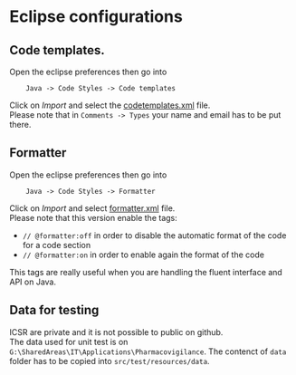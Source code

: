 # Eclipse configurations

## Code templates.

Open the eclipse preferences then go into

		Java -> Code Styles -> Code templates

Click on *Import* and select the [codetemplates.xml](codetemplates.xml) file.  
Please note that in `Comments -> Types` your name and email has to be put there.

## Formatter

Open the eclipse preferences then go into

		Java -> Code Styles -> Formatter

Click on *Import* and select [formatter.xml](formatter.xml) file.  
Please note that this version enable the tags:

*	`// @formatter:off` in order to disable the automatic format of the code for a code section
*	`// @formatter:on` in order to enable again the format of the code

This tags are really useful when you are handling the fluent interface and API on Java.

## Data for testing

ICSR are private and it is not possible to public on github.  
The data used for unit test is on `G:\SharedAreas\IT\Applications\Pharmacovigilance`. 
The contenct of `data` folder has to be copied into `src/test/resources/data`.
